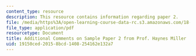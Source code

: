 ```yaml
---
content_type: resource
description: This resource contains information regarding paper 2.
file: /media/https%3A/open-learning-course-data-rc.s3.amazonaws.com/18-821-project-laboratory-in-mathematics-spring-2013/19150ced20158bcd1408254162e132a7_MIT18_821S13_pr2-addlcom.pdf
file_type: application/pdf
resourcetype: Document
title: Additional Comments on Sample Paper 2 from Prof. Haynes Miller
uid: 19150ced-2015-8bcd-1408-254162e132a7
---
```


